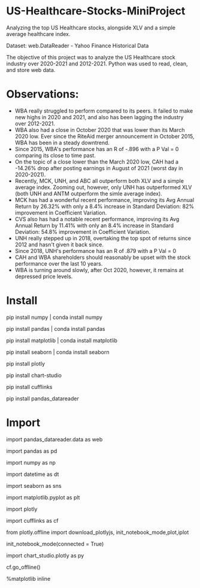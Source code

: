 # US-Healthcare-Stocks-MiniProject
Analyzing the top US Healthcare stocks, alongside XLV and a simple average healthcare index.

Dataset: web.DataReader - Yahoo Finance Historical Data

The objective of this project was to analyze the US Healthcare stock industry over 2020-2021 and 2012-2021. Python was used to read, clean, and store web data.

# Observations:

- WBA really struggled to perform compared to its peers. It failed to make new highs in 2020 and 2021, and also has been lagging the industry over 2012-2021.
- WBA also had a close in October 2020 that was lower than its March 2020 low. Ever since the RiteAid merger announcement in October 2015, WBA has been in a steady downtrend.
- Since 2015, WBA's performance has an R of -.896 with a P Val = 0 comparing its close to time past.
- On the topic of a close lower than the March 2020 low, CAH had a -14.26% drop after posting earnings in August of 2021 (worst day in 2020-2021).
- Recently, MCK, UNH, and ABC all outperform both XLV and a simple average index. Zooming out, however, only UNH has outperformed XLV (both UNH and ANTM outperform the simle average index).
- MCK has had a wonderful recent performance, improving its Avg Annual Return by 26.32% with only a 8.4% increase in Standard Deviation: 82% improvement in Coefficient Variation.
- CVS also has had a notable recent performance, improving its Avg Annual Return by 11.41% with only an 8.4% increase in Standard Deviation: 54.8% improvement in Coefficient Variation. 
- UNH really stepped up in 2018, overtaking the top spot of returns since 2012 and hasn't given it back since.
- Since 2018, UNH's performance has an R of .879 with a P Val = 0
- CAH and WBA shareholders should reasonably be upset with the stock performance over the last 10 years. 
- WBA is turning around slowly, after Oct 2020, however, it remains at depressed price levels.

# Install
pip install numpy | conda install numpy

pip install pandas | conda install pandas

pip install matplotlib | conda install matplotlib

pip install seaborn | conda install seaborn

pip install plotly

pip install chart-studio

pip install cufflinks

pip install pandas_datareader


# Import
import pandas_datareader.data as web

import pandas as pd

import numpy as np

import datetime as dt

import seaborn as sns

import matplotlib.pyplot as plt

import plotly

import cufflinks as cf

from plotly.offline import download_plotlyjs, init_notebook_mode,plot,iplot

init_notebook_mode(connected = True)

import chart_studio.plotly as py

cf.go_offline()

%matplotlib inline

